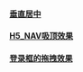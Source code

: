 #### <a href="./css垂直居中">垂直居中</a>
#### <a href="./H5_NAV吸顶效果">H5_NAV吸顶效果</a>
#### <a href="./Drag">登录框的拖拽效果</a>